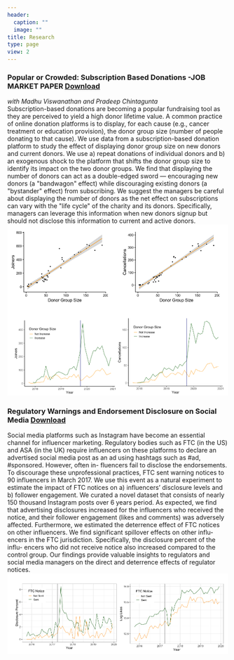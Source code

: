 ```yaml
---
header:
  caption: ""
  image: ""
title: Research
type: page
view: 2
---
```


 
### Popular or Crowded: Subscription Based Donations -JOB MARKET PAPER [Download](https://www.dropbox.com/s/5ow2xqnks7cm4ol/Popular%20or%20Crowded%20Subscription%20Based%20Donations.pdf?dl=0)
_with Madhu Viswanathan and Pradeep Chintagunta_\
Subscription-based donations are becoming a popular fundraising tool as they are perceived to yield a
high donor lifetime value. A common practice of online donation platforms is to display, for each cause
(e.g., cancer treatment or education provision), the donor group size (number of people donating to
that cause). We use data from a subscription-based donation platform to study the effect of displaying
donor group size on new donors and current donors. We use a) repeat donations of individual donors
and b) an exogenous shock to the platform that shifts the donor group size to identify its impact on
the two donor groups. We find that displaying the number of donors can act as a double-edged sword
— encouraging new donors (a "bandwagon" effect) while discouraging existing donors (a "bystander"
effect) from subscribing. We suggest the managers be careful about displaying the number of donors
as the net effect on subscriptions can vary with the "life cycle" of the charity and its donors. Specifically, managers can leverage this information when new donors signup but should not disclose this
information to current and active donors.
![Image](gi_research_img.png)


### Regulatory Warnings and Endorsement Disclosure on Social Media [Download](https://www.dropbox.com/s/pe492yqyj2g9lzx/Regulatory%20Warnings%20and%20Endorsement%20Disclosure.pdf?dl=0) 
Social media platforms such as Instagram have become an essential channel for influencer marketing. Regulatory bodies such as FTC (in the US) and ASA (in the UK) require influencers on these platforms to declare an advertised social media post as an ad using hashtags such as #ad, #sponsored. However, often in- fluencers fail to disclose the endorsements. To discourage these unprofessional practices, FTC sent warning notices to 90 influencers in March 2017. We use this event as a natural experiment to estimate the impact of FTC notices on a) influencers’ disclosure levels and b) follower engagement. We curated a novel dataset that consists of nearly 150 thousand Instagram posts over 6 years period. As expected, we find that advertising disclosures increased for the influencers who received the notice, and their follower engagement (likes and comments) was adversely affected. Furthermore, we estimated the deterrence effect of FTC notices on other influencers. We find significant spillover effects on other influ- encers in the FTC jurisdiction. Specifically, the disclosure percent of the influ- encers who did not receive notice also increased compared to the control group. Our findings provide valuable insights to regulators and social media managers on the direct and deterrence effects of regulator notices.
![Image](insta_research_img.png)




